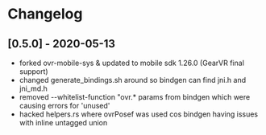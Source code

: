 # Changelog

## [0.5.0] - 2020-05-13
- forked ovr-mobile-sys & updated to mobile sdk 1.26.0 (GearVR final support)
- changed generate_bindings.sh around so bindgen can find jni.h and jni_md.h
- removed --whitelist-function "ovr.* params from bindgen which were causing errors for 'unused'
- hacked helpers.rs where ovrPosef was used cos bindgen having issues with inline untagged union